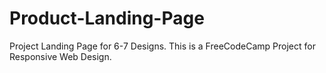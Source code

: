 # Product-Landing-Page
Project Landing Page for 6-7 Designs.  This is a FreeCodeCamp Project for Responsive Web Design.
